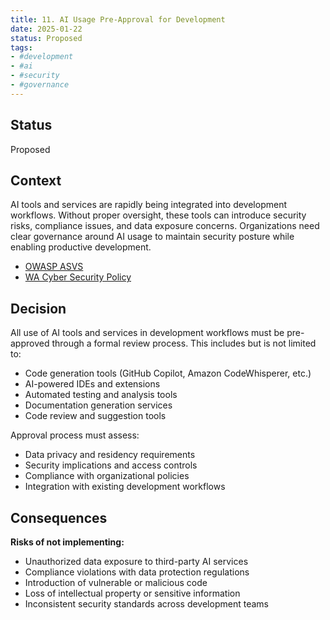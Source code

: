 ```yaml
---
title: 11. AI Usage Pre-Approval for Development
date: 2025-01-22
status: Proposed
tags:
- #development
- #ai
- #security
- #governance
---
```


## Status

Proposed

## Context

AI tools and services are rapidly being integrated into development workflows. Without proper oversight, these tools can introduce security risks, compliance issues, and data exposure concerns. Organizations need clear governance around AI usage to maintain security posture while enabling productive development.

- [OWASP ASVS](https://owasp.org/www-project-application-security-verification-standard/)
- [WA Cyber Security Policy](https://www.wa.gov.au/government/publications/2024-wa-government-cyber-security-policy)

## Decision

All use of AI tools and services in development workflows must be pre-approved through a formal review process. This includes but is not limited to:

- Code generation tools (GitHub Copilot, Amazon CodeWhisperer, etc.)
- AI-powered IDEs and extensions
- Automated testing and analysis tools
- Documentation generation services
- Code review and suggestion tools

Approval process must assess:
- Data privacy and residency requirements
- Security implications and access controls
- Compliance with organizational policies
- Integration with existing development workflows

## Consequences

**Risks of not implementing:**
- Unauthorized data exposure to third-party AI services
- Compliance violations with data protection regulations
- Introduction of vulnerable or malicious code
- Loss of intellectual property or sensitive information
- Inconsistent security standards across development teams
